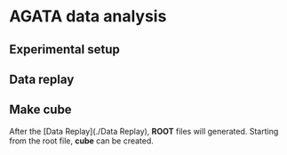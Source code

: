 # AGATA data analysis

## Experimental setup

## Data replay

## Make cube

After the [Data Replay](./Data Replay), **ROOT** files will generated. Starting from the root file, **cube** can be created.
